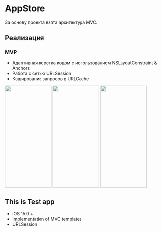 # AppStore
За основу проекта взята архитектура MVC.
## Реализация

### MVP
* Адаптивная верстка кодом с использованием NSLayoutConstraint & Anchors
* Работа с сетью URLSession
* Кэширование запросов в URLCache

<img src="https://github.com/Tron0206/AppStore/assets/88591700/57546e5f-438b-4fac-a32e-51f93030af23" width="150" height="330">
<img src="https://github.com/Tron0206/AppStore/assets/88591700/81a871d1-b880-48d6-bad0-8205ea407f64" width="150" height="330">
<img src="https://github.com/Tron0206/AppStore/assets/88591700/daa6db9e-3588-4489-999f-745c4382932d" width="150" height="330">

## This is Test app
* iOS 15.0 +
* Implementation of MVC templates
* URLSession
